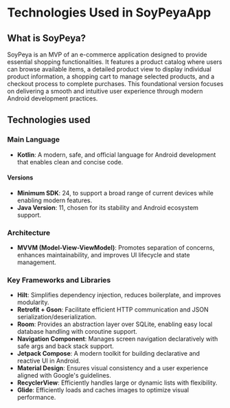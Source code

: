 # Technologies Used in SoyPeyaApp

## What is SoyPeya?
SoyPeya is an MVP of an e-commerce application designed to provide essential shopping functionalities. 
It features a product catalog where users can browse available items, a detailed product view to display individual product information, a shopping cart to manage selected products, and a checkout process to complete purchases. 
This foundational version focuses on delivering a smooth and intuitive user experience through modern Android development practices.


## Technologies used

### Main Language
- **Kotlin**: A modern, safe, and official language for Android development that enables clean and concise code.

#### Versions
- **Minimum SDK**: 24, to support a broad range of current devices while enabling modern features.
- **Java Version**: 11, chosen for its stability and Android ecosystem support.

### Architecture
- **MVVM (Model-View-ViewModel)**: Promotes separation of concerns, enhances maintainability, and improves UI lifecycle and state management.

### Key Frameworks and Libraries

- **Hilt**: Simplifies dependency injection, reduces boilerplate, and improves modularity.
- **Retrofit + Gson**: Facilitate efficient HTTP communication and JSON serialization/deserialization.
- **Room**: Provides an abstraction layer over SQLite, enabling easy local database handling with coroutine support.
- **Navigation Component**: Manages screen navigation declaratively with safe args and back stack support.
- **Jetpack Compose**: A modern toolkit for building declarative and reactive UI in Android.
- **Material Design**: Ensures visual consistency and a user experience aligned with Google's guidelines.
- **RecyclerView**: Efficiently handles large or dynamic lists with flexibility.
- **Glide**: Efficiently loads and caches images to optimize visual performance.
